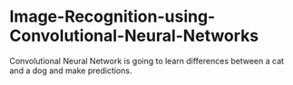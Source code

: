 # Image-Recognition-using-Convolutional-Neural-Networks
Convolutional Neural Network is going to learn differences between a cat and a dog and make predictions.
